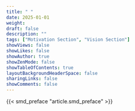 ```yaml
---
title: " "
date: 2025-01-01
weight: 
draft: false
description: ""
tags: ["Motivation Section", "Vision Section"]
showViews: false
showLikes: false
showAuthor: true
showZenMode: false
showTableOfContents: true
layoutBackgroundHeaderSpace: false
sharingLinks: false
showComments: false
---
```


{{< smd_preface "article.smd_preface" >}}
